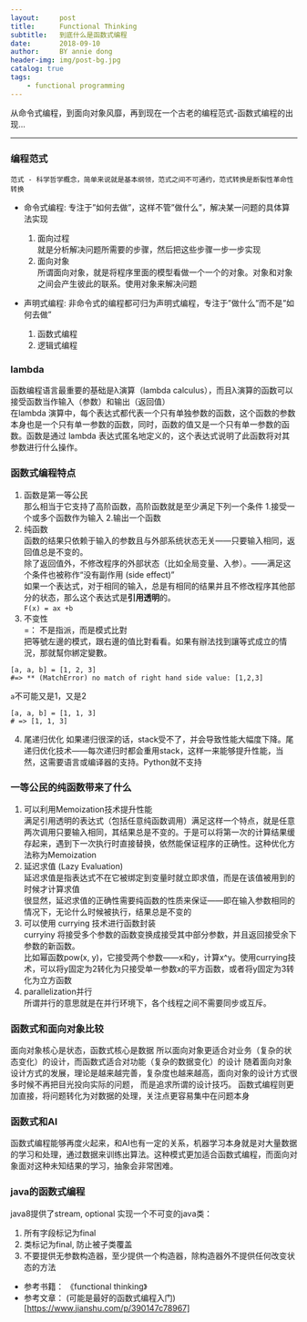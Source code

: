 ```yaml
---
layout:     post
title:      Functional Thinking
subtitle:   到底什么是函数式编程
date:       2018-09-10
author:     BY annie dong
header-img: img/post-bg.jpg
catalog: true
tags:
    - functional programming
---
```

从命令式编程，到面向对象风靡，再到现在一个古老的编程范式-函数式编程的出现...

---

### 编程范式
`范式 - 科学哲学概念，简单来说就是基本纲领，范式之间不可通约，范式转换是断裂性革命性转换`
- 命令式编程: 专注于”如何去做”，这样不管”做什么”，解决某一问题的具体算法实现  
  1. 面向过程  
  就是分析解决问题所需要的步骤，然后把这些步骤一步一步实现  
  2. 面向对象  
  所谓面向对象，就是将程序里面的模型看做一个一个的对象。对象和对象之间会产生彼此的联系。使用对象来解决问题  
  
- 声明式编程: 非命令式的编程都可归为声明式编程，专注于”做什么”而不是”如何去做”  
  1. 函数式编程  
  2. 逻辑式编程
  
### lambda
  函数编程语言最重要的基础是λ演算（lambda calculus），而且λ演算的函数可以接受函数当作输入（参数）和输出（返回值）  
  在lambda 演算中，每个表达式都代表一个只有单独参数的函数，这个函数的参数本身也是一个只有单一参数的函数，同时，函数的值又是一个只有单一参数的函数。函数是通过 lambda 表达式匿名地定义的，这个表达式说明了此函数将对其参数进行什么操作。

### 函数式编程特点  
 1. 函数是第一等公民  
 那么相当于它支持了高阶函数，高阶函数就是至少满足下列一个条件 1.接受一个或多个函数作为输入 2.输出一个函数  
 2. 纯函数  
 函数的结果只依赖于输入的参数且与外部系统状态无关——只要输入相同，返回值总是不变的。  
 除了返回值外，不修改程序的外部状态（比如全局变量、入参）。——满足这个条件也被称作“没有副作用 (side effect)”  
 如果一个表达式，对于相同的输入，总是有相同的结果并且不修改程序其他部分的状态，那么这个表达式是**引用透明**的。  
 `F(x) = ax +b`  
 3. 不变性  
  =： 不是指派，而是模式比對  
  把等號左邊的模式，跟右邊的值比對看看。如果有辦法找到讓等式成立的情況，那就幫你綁定變數。  
 ```
[a, a, b] = [1, 2, 3]
#=> ** (MatchError) no match of right hand side value: [1,2,3]
```
`a`不可能又是1，又是2
```
[a, a, b] = [1, 1, 3]
# => [1, 1, 3]
```
 4. 尾递归优化
 如果递归很深的话，stack受不了，并会导致性能大幅度下降。尾递归优化技术——每次递归时都会重用stack，这样一来能够提升性能，当然，这需要语言或编译器的支持。Python就不支持

### 一等公民的纯函数带来了什么
  1. 可以利用Memoization技术提升性能  
  满足引用透明的表达式（包括任意纯函数调用）满足这样一个特点，就是任意两次调用只要输入相同，其结果总是不变的。于是可以将第一次的计算结果缓存起来，遇到下一次执行时直接替换，依然能保证程序的正确性。这种优化方法称为Memoization
  2. 延迟求值 (Lazy Evaluation)  
  延迟求值是指表达式不在它被绑定到变量时就立即求值，而是在该值被用到的时候才计算求值  
很显然，延迟求值的正确性需要纯函数的性质来保证——即在输入参数相同的情况下，无论什么时候被执行，结果总是不变的  
  3. 可以使用 currying 技术进行函数封装  
 curryiny 将接受多个参数的函数变换成接受其中部分参数，并且返回接受余下参数的新函数。  
 比如幂函数pow(x, y)，它接受两个参数——x和y，计算x^y。使用currying技术，可以将y固定为2转化为只接受单一参数x的平方函数，或者将y固定为3转化为立方函数  
  4. parallelization并行   
   所谓并行的意思就是在并行环境下，各个线程之间不需要同步或互斥。  

### 函数式和面向对象比较
面向对象核心是状态，函数式核心是数据
所以面向对象更适合对业务（复杂的状态变化）的设计，而函数式适合对功能（复杂的数据变化）的设计
随着面向对象设计方式的发展，理论是越来越完善，复杂度也越来越高，面向对象的设计方式很多时候不再把目光投向实际的问题， 而是追求所谓的设计技巧。 函数式编程则更加直接，将问题转化为对数据的处理，关注点更容易集中在问题本身

### 函数式和AI
函数式编程能够再度火起来，和AI也有一定的关系，机器学习本身就是对大量数据的学习和处理，通过数据来训练出算法。这种模式更加适合函数式编程，而面向对象面对这种未知结果的学习，抽象会非常困难。

### java的函数式编程
java8提供了stream, optional
实现一个不可变的java类：
1. 所有字段标记为final
2. 类标记为final, 防止被子类覆盖
3. 不要提供无参数构造器，至少提供一个构造器，除构造器外不提供任何改变状态的方法


* 参考书籍： 《functional thinking》
* 参考文章： (可能是最好的函数式编程入门)[https://www.jianshu.com/p/390147c78967]

